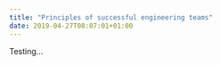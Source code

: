 ```yaml
---
title: "Principles of successful engineering teams"
date: 2019-04-27T08:07:01+01:00
---
```


Testing...